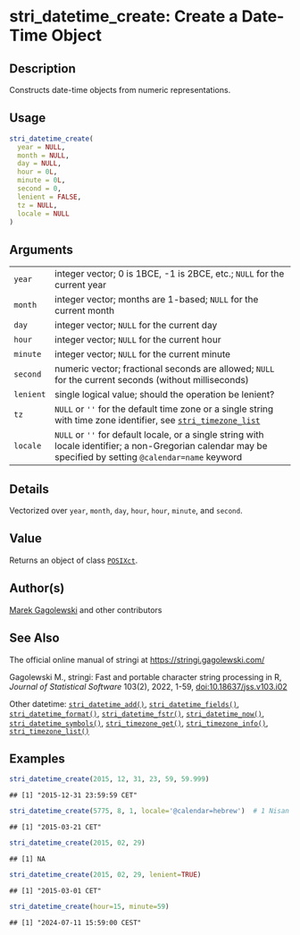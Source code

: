 # stri_datetime_create: Create a Date-Time Object

## Description

Constructs date-time objects from numeric representations.

## Usage

``` r
stri_datetime_create(
  year = NULL,
  month = NULL,
  day = NULL,
  hour = 0L,
  minute = 0L,
  second = 0,
  lenient = FALSE,
  tz = NULL,
  locale = NULL
)
```

## Arguments

|  |  |
|----|----|
| `year` | integer vector; 0 is 1BCE, -1 is 2BCE, etc.; `NULL` for the current year |
| `month` | integer vector; months are 1-based; `NULL` for the current month |
| `day` | integer vector; `NULL` for the current day |
| `hour` | integer vector; `NULL` for the current hour |
| `minute` | integer vector; `NULL` for the current minute |
| `second` | numeric vector; fractional seconds are allowed; `NULL` for the current seconds (without milliseconds) |
| `lenient` | single logical value; should the operation be lenient? |
| `tz` | `NULL` or `''` for the default time zone or a single string with time zone identifier, see [`stri_timezone_list`](stri_timezone_list.md) |
| `locale` | `NULL` or `''` for default locale, or a single string with locale identifier; a non-Gregorian calendar may be specified by setting `@calendar=name` keyword |

## Details

Vectorized over `year`, `month`, `day`, `hour`, `hour`, `minute`, and `second`.

## Value

Returns an object of class [`POSIXct`](https://stat.ethz.ch/R-manual/R-devel/library/base/html/DateTimeClasses.html).

## Author(s)

[Marek Gagolewski](https://www.gagolewski.com/) and other contributors

## See Also

The official online manual of <span class="pkg">stringi</span> at <https://stringi.gagolewski.com/>

Gagolewski M., <span class="pkg">stringi</span>: Fast and portable character string processing in R, *Journal of Statistical Software* 103(2), 2022, 1-59, [doi:10.18637/jss.v103.i02](https://doi.org/10.18637/jss.v103.i02)

Other datetime: [`stri_datetime_add()`](stri_datetime_add.md), [`stri_datetime_fields()`](stri_datetime_fields.md), [`stri_datetime_format()`](stri_datetime_format.md), [`stri_datetime_fstr()`](stri_datetime_fstr.md), [`stri_datetime_now()`](stri_datetime_now.md), [`stri_datetime_symbols()`](stri_datetime_symbols.md), [`stri_timezone_get()`](stri_timezone_set.md), [`stri_timezone_info()`](stri_timezone_info.md), [`stri_timezone_list()`](stri_timezone_list.md)

## Examples




``` r
stri_datetime_create(2015, 12, 31, 23, 59, 59.999)
```

```
## [1] "2015-12-31 23:59:59 CET"
```

``` r
stri_datetime_create(5775, 8, 1, locale='@calendar=hebrew')  # 1 Nisan 5775 -> 2015-03-21
```

```
## [1] "2015-03-21 CET"
```

``` r
stri_datetime_create(2015, 02, 29)
```

```
## [1] NA
```

``` r
stri_datetime_create(2015, 02, 29, lenient=TRUE)
```

```
## [1] "2015-03-01 CET"
```

``` r
stri_datetime_create(hour=15, minute=59)
```

```
## [1] "2024-07-11 15:59:00 CEST"
```
